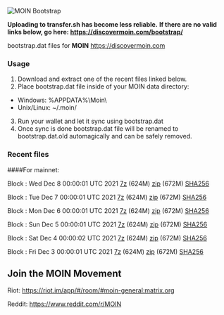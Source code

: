 ![MOIN Bootstrap](https://i.imgur.com/KjM1jMp.jpg)

**Uploading to transfer.sh has become less reliable.**
**If there are no valid links below, go here: https://discovermoin.com/bootstrap/**

bootstrap.dat files for **MOIN** https://discovermoin.com

### Usage

1. Download and extract one of the recent files linked below.
2. Place bootstrap.dat file inside of your MOIN data directory:
 - Windows: %APPDATA%\Moin\
 - Unix/Linux: ~/.moin/
3. Run your wallet and let it sync using bootstrap.dat
4. Once sync is done bootstrap.dat file will be renamed to bootstrap.dat.old automagically and can be safely removed.


### Recent files

####For mainnet:

Block : Wed Dec  8 00:00:01 UTC 2021 [7z](https://transfer.sh/cyBl7L/bootstrap.dat.20211208.7z) (624M) [zip](https://transfer.sh/v61BhC/bootstrap.dat.20211208.zip) (672M) [SHA256](https://transfer.sh/AwjlEK/sha256.txt)

Block : Tue Dec  7 00:00:01 UTC 2021 [7z](https://transfer.sh/3uPopV/bootstrap.dat.20211207.7z) (624M) [zip](https://transfer.sh/hlYTA9/bootstrap.dat.20211207.zip) (672M) [SHA256](https://transfer.sh/bDMJ0d/sha256.txt)

Block : Mon Dec  6 00:00:01 UTC 2021 [7z](https://transfer.sh/H0fwKI/bootstrap.dat.20211206.7z) (624M) [zip](https://transfer.sh/AHdH1i/bootstrap.dat.20211206.zip) (672M) [SHA256](https://transfer.sh/5TlXOp/sha256.txt)

Block : Sun Dec  5 00:00:01 UTC 2021 [7z](https://transfer.sh/XW4lN1/bootstrap.dat.20211205.7z) (624M) [zip](https://transfer.sh/2wTbjL/bootstrap.dat.20211205.zip) (672M) [SHA256](https://transfer.sh/wTi1uO/sha256.txt)

Block : Sat Dec  4 00:00:02 UTC 2021 [7z](https://transfer.sh/BN5ROp/bootstrap.dat.20211204.7z) (624M) [zip](https://transfer.sh/ATHK7S/bootstrap.dat.20211204.zip) (672M) [SHA256](https://transfer.sh/UCdvWH/sha256.txt)

Block : Fri Dec  3 00:00:01 UTC 2021 [7z](https://transfer.sh/hdyxac/bootstrap.dat.20211203.7z) (624M) [zip](https://transfer.sh/2Dzsse/bootstrap.dat.20211203.zip) (672M) [SHA256](https://transfer.sh/25idTe/sha256.txt)

## Join the MOIN Movement

Riot: https://riot.im/app/#/room/#moin-general:matrix.org

Reddit: https://www.reddit.com/r/MOIN
